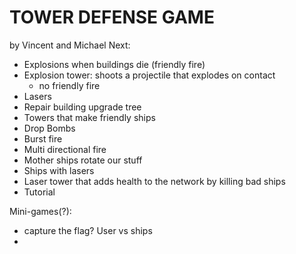 # TOWER DEFENSE GAME
by Vincent and Michael
Next: 
  - Explosions when buildings die (friendly fire)
  - Explosion tower: shoots a projectile that explodes on contact 
    - no friendly fire
  - Lasers
  - Repair building upgrade tree
  - Towers that make friendly ships 
  - Drop Bombs
  - Burst fire
  - Multi directional fire 
  - Mother ships rotate our stuff 
  - Ships with lasers
  - Laser tower that adds health to the network by killing bad ships 
  - Tutorial


Mini-games(?): 
  - capture the flag? User vs ships
  - 


